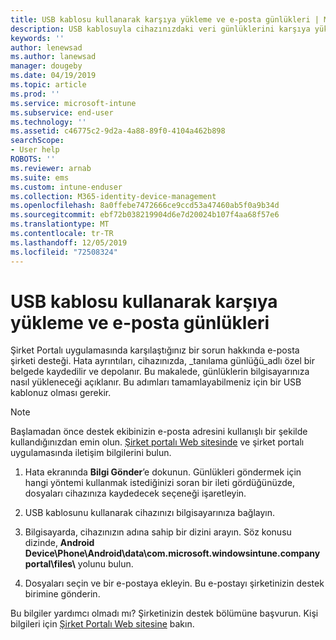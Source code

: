 ```yaml
---
title: USB kablosu kullanarak karşıya yükleme ve e-posta günlükleri | Microsoft Docs
description: USB kablosuyla cihazınızdaki veri günlüklerini karşıya yükleme
keywords: ''
author: lenewsad
ms.author: lanewsad
manager: dougeby
ms.date: 04/19/2019
ms.topic: article
ms.prod: ''
ms.service: microsoft-intune
ms.subservice: end-user
ms.technology: ''
ms.assetid: c46775c2-9d2a-4a88-89f0-4104a462b898
searchScope:
- User help
ROBOTS: ''
ms.reviewer: arnab
ms.suite: ems
ms.custom: intune-enduser
ms.collection: M365-identity-device-management
ms.openlocfilehash: 8a0ffebe7472666ce9ccd53a47460ab5f0a9b34d
ms.sourcegitcommit: ebf72b038219904d6e7d20024b107f4aa68f57e6
ms.translationtype: MT
ms.contentlocale: tr-TR
ms.lasthandoff: 12/05/2019
ms.locfileid: "72508324"
---
```

# <a name="upload-and-email-logs-using-a-usb-cable"></a>USB kablosu kullanarak karşıya yükleme ve e-posta günlükleri

Şirket Portalı uygulamasında karşılaştığınız bir sorun hakkında e-posta şirketi desteği. Hata ayrıntıları, cihazınızda, _tanılama günlüğü_adlı özel bir belgede kaydedilir ve depolanır. Bu makalede, günlüklerin bilgisayarınıza nasıl yükleneceği açıklanır. Bu adımları tamamlayabilmeniz için bir USB kablonuz olması gerekir.   

> [!Note]
> Başlamadan önce destek ekibinizin e-posta adresini kullanışlı bir şekilde kullandığınızdan emin olun. [Şirket portalı Web sitesinde](https://go.microsoft.com/fwlink/?linkid=2010980) ve şirket portalı uygulamasında iletişim bilgilerini bulun. 

1. Hata ekranında **Bilgi Gönder**’e dokunun. Günlükleri göndermek için hangi yöntemi kullanmak istediğinizi soran bir ileti gördüğünüzde, dosyaları cihazınıza kaydedecek seçeneği işaretleyin.  

2. USB kablosunu kullanarak cihazınızı bilgisayarınıza bağlayın. 

3. Bilgisayarda, cihazınızın adına sahip bir dizini arayın. Söz konusu dizinde, <strong>Android Device\Phone\Android\data\com.microsoft.windowsintune.companyportal\files\\</strong> yolunu bulun.

4. Dosyaları seçin ve bir e-postaya ekleyin. Bu e-postayı şirketinizin destek birimine gönderin.

Bu bilgiler yardımcı olmadı mı? Şirketinizin destek bölümüne başvurun. Kişi bilgileri için [Şirket Portalı Web sitesine](https://go.microsoft.com/fwlink/?linkid=2010980) bakın.
